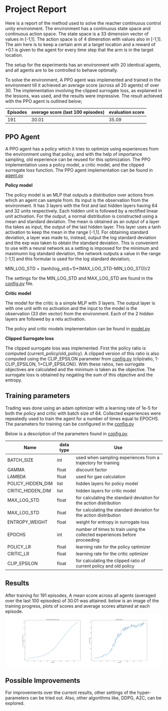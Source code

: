 # Project Report

Here is a report of the method used to solve the reacher continuous control unity environment. The environment has a 
continuous state space and continuous action space. The state space is a 33 dimension vector of values in [-1,1]. 
The action space is of 4 dimenstion with values also in [-1,1]. The aim here is to keep a certain arm at a target 
location and a reward of +0.1 is given to the agent for every time step that the arm is in the target location.

The setup for the experiments has an environment with 20 identical agents, and all agents are to be controlled to 
behave optimally.

To solve the environment, A PPO agent was implemented and trained in the environment till it achieved an average score 
(across all 20 agents) of over 30. The implementation involving the clipped surrogate loss, as explained in the lessons,
was used, and the results were impressive. The result achieved with the PPO agent is outlined below;

Episodes | average score (last 100 episodes) | evaluation score
--- | --- | ---
191 | 30.01 | 35.09

## PPO Agent
A PPO agent has a policy which it tries to optimize using experiences from the environment using that policy, and with 
the help of importance sampling, old experience can be reused for this optimization. The PPO implementation uses a 
policy model, a critic model, and the clipped surrogate loss function. The PPO agent implementation can be found in [agent.py](ppo/agent.py)

**Policy model**

The policy model is an MLP that outputs a distribution over actions from which an agent can sample from. Its input is 
the observation from the environment. It has 3 layers with the first and last hidden layers having 64 and 32 units 
respectively. Each hidden unit is followed by a rectified linear unit activation. For the output, a normal distribution
is constructed using a mean and standard deviation. The mean is obtained as an output of a layer tha takes as input, 
the output of the last hidden layer. This layer uses a tanh activation to keep the mean in the range [-1,1]. For 
obtaining standard deviation, a layer was made to, instead, output the log standard deviation and the exp was taken 
to obtain the standard deviation. This is convenient to use with a neural network as a setting is impossed for the 
minimum and maximumn log standard deviation, the network outputs a value in the range [-1,1] and this formular is used 
for the log standard deviation;

MIN_LOG_STD + (tanh(log_std)+1)*(MAX_LOG_STD-MIN_LOG_STD)/2

The settings for the MIN_LOG_STD and MAX_LOG_STD are found in the [config.py](config.py) file.

**Critic model**

The model for the critic is a simple MLP with 3 layers. The output layer is with one unit with no activation and the input to the model is the observation (33 dim vector) from the environment. Each of the 2 hidden layers are followed by a relu activation.

The policy and critic models implementation can be found in [model.py](ppo/model.py)

**Clipped Surrogate loss**

The clipped surrogate loss was implemented. First the policy ratio is computed (current_policy/old_policy). A clipped version of this ratio is also computed using the CLIP_EPSILON parameter from [config.py](config.py) (clip(ratio, 1-CLIP_EPSILON, 1+CLIP_EPSILON)). With these ratios, two surrogate objectives are calculated and the minimum is taken as the objective. The surrogate loss is obtained by negating the sum of this objective and the entropy.


## Training parameters

Trading was done using an adam optimizer with a learning rate of 1e-5 for both the policy and critic with batch size of 64. Collected experiences were repeatedly used to train the agent for a number of times equal to EPOCHS. The parameters for training can be configured in the [config.py](config.py)

Below is a description of the parameters found in [config.py](config.py).

Name | data type | Use
--- | --- | ---
BATCH_SIZE | int | used when sampling experiences from a trajectory for training
GAMMA | float | discount factor
LAMBDA | float | used for gae calculation 
POLICY_HIDDEN_DIM | list | hidden layers for policy model
CRITIC_HIDDEN_DIM | list | hidden layers for critic model
MAX_LOG_STD | float | for calculating the standard deviation for the action distribution
MAX_LOG_STD | float | for calculating the standard deviation for the action distribution
ENTROPY_WEIGHT | float | weight for entropy in surrogate loss
EPOCHS | int | number of times to train using the collected experiences before proceeding
POLICY_LR | float | learning rate for the policy optimizer
CRITIC_LR | float | learning rate for the critic optimizer
CLIP_EPSILON | float | for calculating the clipped ratio of current policy and old policy


## Results

After training for 191 episodes, A mean score across all agents (averaged over the last 100 episodes) of 30.01 was attained.
below is an image of the training progress, plots of scores and average scores attained at each episode.
![plots/score_plot.png](plots/score_plot.png)

## Possible Improvements

For improvements over the current results, other settings of the hyper-parameters can be tried out. Also, other algorithms like, DDPG, A2C, can be explored.